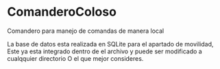 # ComanderoColoso
Comandero para manejo de comandas de manera local

La base de datos esta realizada en SQLite para el apartado de movilidad, Este ya esta integrado dentro de el archivo y puede ser modificado a cualqquier directorio 
O el que mejor consideres.
